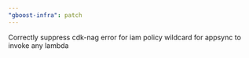 ```yaml
---
"gboost-infra": patch
---
```


Correctly suppress cdk-nag error for iam policy wildcard for appsync to invoke any lambda
